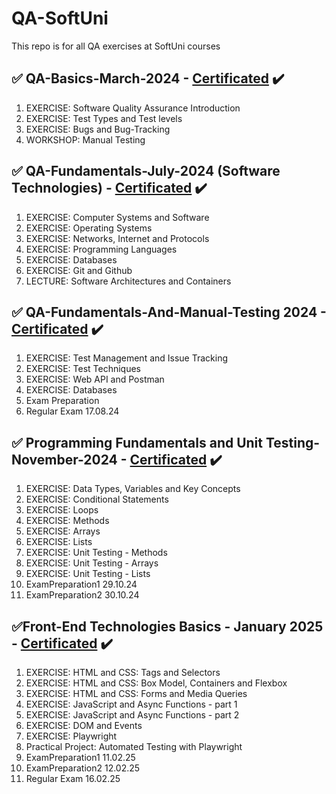 # QA-SoftUni
This repo is for all QA exercises at SoftUni courses


## :white_check_mark: QA-Basics-March-2024 - [Certificated](https://softuni.bg/certificates/details/210536/d3b42b1a) :heavy_check_mark:
01. EXERCISE: Software Quality Assurance Introduction
02. EXERCISE: Test Types and Test levels
03. EXERCISE: Bugs and Bug-Tracking
04. WORKSHOP: Manual Testing


## :white_check_mark: QA-Fundamentals-July-2024 (Software Technologies) - [Certificated](https://softuni.bg/certificates/details/218808/1791ed76) :heavy_check_mark:
01. EXERCISE: Computer Systems and Software
02. EXERCISE: Operating Systems
03. EXERCISE: Networks, Internet and Protocols
04. ЕXERCISE: Programming Languages
05. EXERCISE: Databases
06. EXERCISE: Git and Github
07. LECTURE: Software Architectures and Containers


## :white_check_mark: QA-Fundamentals-And-Manual-Testing 2024 - [Certificated](https://softuni.bg/certificates/details/224593/5feb4600) :heavy_check_mark:
01. EXERCISE: Test Management and Issue Tracking
02. EXERCISE: Test Techniques
03. EXERCISE: Web API and Postman
04. ЕXERCISE: Databases
05. Exam Preparation
06. Regular Exam 17.08.24

## :white_check_mark: Programming Fundamentals and Unit Testing-November-2024 - [Certificated](https://softuni.bg/certificates/details/229104/c56533ca) :heavy_check_mark:
01. EXERCISE: Data Types, Variables and Key Concepts
02. EXERCISE: Conditional Statements
03. EXERCISE: Loops
04. ЕXERCISE: Methods
05. EXERCISE: Arrays
06. EXERCISE: Lists
07. EXERCISE: Unit Testing - Methods
08. EXERCISE: Unit Testing - Arrays
09. EXERCISE: Unit Testing - Lists
10. ExamPreparation1 29.10.24
11. ExamPreparation2 30.10.24


## :white_check_mark:Front-End Technologies Basics - January 2025 - [Certificated](https://softuni.bg/certificates/details/238073/fa57ef6d) :heavy_check_mark:
01. EXERCISE: HTML and CSS: Tags and Selectors
02. EXERCISE: HTML and CSS: Box Model, Containers and Flexbox
03. EXERCISE: HTML and CSS: Forms and Media Queries
04. ЕXERCISE: JavaScript and Async Functions - part 1
05. EXERCISE: JavaScript and Async Functions - part 2
06. EXERCISE: DOM and Events
07. EXERCISE: Playwright
08. Practical Project: Automated Testing with Playwright
09. ExamPreparation1 11.02.25
10. ExamPreparation2 12.02.25 
11. Regular Exam 16.02.25
